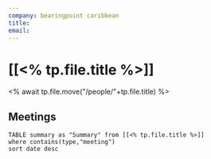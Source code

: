 ```yaml
---
company: bearingpoint caribbean
title:
email:
---
```


# [[<% tp.file.title %>]]
<% await tp.file.move("/people/"+tp.file.title) %>

## Meetings

```dataview
TABLE summary as "Summary" from [[<% tp.file.title %>]]
where contains(type,"meeting")
sort date desc
```